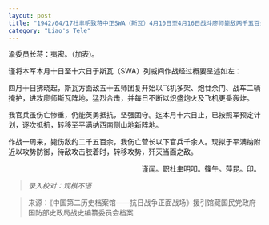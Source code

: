 ```yaml
---
layout: post
title: "1942/04/17杜聿明致蒋中正SWA（斯瓦）4月10日至4月16日战斗廖师毙敌两千五百余准备平满纳决战中"
category: "Liao's Tele"
---
```

渝委员长蒋：夷密。（加表)。

谨将本军本月十日至十六日于斯瓦（SWA）列威间作战经过概要呈述如左：

四月十日拂晓起，斯瓦方面敌五十五师团复开始以飞机多架、炮廿余门、战车二辆掩护，进攻廖师斯瓦阵地，猛烈合击，并每日不断以炽盛炮火及飞机更番轰炸。

我官兵虽伤亡惨重，仍能英勇抵抗，坚强固守。迄本月十六日止，已按照军预定计划，逐次抵抗，转移至平满纳西南侧山地新阵地。

作战一周来，毙伤敌约二千五百余，我伤亡营长以下官兵千余人。现拟于平满纳附近以攻势防御，待敌攻击胶着时，转移攻势，歼灭当面之敌。




<p align="right"\>谨闻。职杜聿明叩。篠午。萍昆。印。</p\>


>*录入校对：观棋不语*

> 来源：《中国第二历史档案馆——抗日战争正面战场》援引馆藏国民党政府国防部史政局战史编纂委员会档案